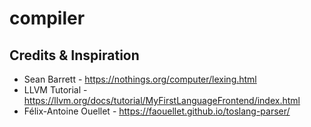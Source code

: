 # compiler

## Credits & Inspiration

* Sean Barrett - https://nothings.org/computer/lexing.html
* LLVM Tutorial - https://llvm.org/docs/tutorial/MyFirstLanguageFrontend/index.html
* Félix-Antoine Ouellet - https://faouellet.github.io/toslang-parser/
